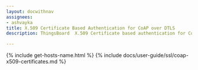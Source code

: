 ```yaml
---
layout: docwithnav
assignees:
- ashvayka
title: X.509 Certificate Based Authentication for CoAP over DTLS
description: ThingsBoard  X.509 Certificate based authentication for CoAP over DTLS.

---
```


{% include get-hosts-name.html %}
{% include docs/user-guide/ssl/coap-x509-certificates.md %}